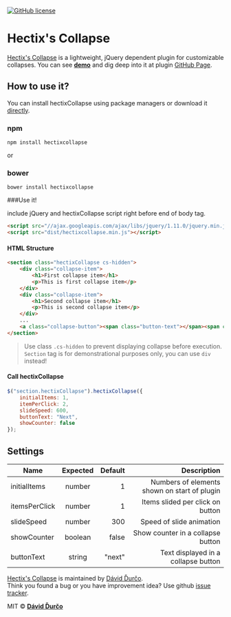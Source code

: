 [![GitHub license](https://img.shields.io/github/license/Hectix/Hectix-Collapse.svg?style=social)](https://github.com/Hectix/Hectix-Collapse/blob/master/LICENSE)

# Hectix's Collapse

[Hectix's Collapse][1] is a lightweight, jQuery dependent plugin for customizable collapses.
You can see **[demo][2]** and dig deep into it at plugin [GitHub Page][2].

## How to use it?

You can install hectixCollapse using package managers or download it [directly][3].

### npm

```
npm install hectixcollapse
```
or

### bower
```
bower install hectixcollapse
```

###Use it!

include jQuery and hectixCollapse script right before end of body tag.

```html
<script src="//ajax.googleapis.com/ajax/libs/jquery/1.11.0/jquery.min.js"></script>
<script src="dist/hectixcollapse.min.js"></script>
```

#### HTML Structure
```html
<section class="hectixCollapse cs-hidden">
    <div class="collapse-item">
        <h1>First collapse item</h1>
        <p>This is first collapse item</p>
    </div>
    <div class="collapse-item">
        <h1>Second collapse item</h1>
        <p>This is second collapse item</p>
    </div>
    ...
    <a class="collapse-button"><span class="button-text"></span><span class="counter"></span></a>
</section>
```

> Use class `.cs-hidden` to prevent displaying collapse before execution.  
> `Section` tag is for demonstrational purposes only, you can use `div` instead!

#### Call hectixCollapse

```javascript
$("section.hectixCollapse").hectixCollapse({
    initialItems: 1,
    itemPerClick: 2,
    slideSpeed: 600,
    buttonText: "Next",
    showCounter: false
});
```


## Settings

| Name        | Expected           | Default  | Description  |
| ------------- |:-------------:| -----:| -----:|
| initialItems | number | 	1 | Numbers of elements shown on start of plugin |
| itemsPerClick | number      |   	1 | Items slided per click on button |
| slideSpeed | 	number      |    300 | Speed of slide animation |
| showCounter | boolean      |    false | Show counter in a collapse button |
| buttonText | string      |   "next" | Text displayed in a collapse button |

  

[Hectix's Collapse][1] is maintained by [Dávid Ďurčo][4].  
Think you found a bug or you have improvement idea? Use github [issue tracker][5].

MIT © **[Dávid Ďurčo][4]**

[1]: https://github.com/Hectix/Hectix-Collapse
[2]: https://hectix.github.io/Hectix-Collapse
[3]: https://github.com/Hectix/Hectix-Collapse/archive/master.zip
[4]: https://github.com/Hectix
[5]: https://github.com/Hectix/Hectix-Collapse/issues
